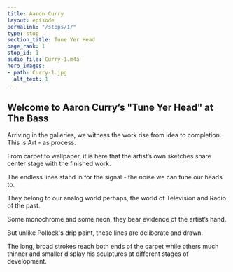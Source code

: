 ```yaml
---
title: Aaron Curry
layout: episode
permalink: "/stops/1/"
type: stop
section_title: Tune Yer Head
page_rank: 1
stop_id: 1
audio_file: Curry-1.m4a
hero_images:
- path: Curry-1.jpg
  alt_text: 1
---
```


## Welcome to Aaron Curry’s "Tune Yer Head" at The Bass

Arriving in the galleries, we witness the work rise from idea to completion.
This is Art - as process.

From carpet to wallpaper, it is here that the artist’s own sketches share center stage
with the finished work.

The endless lines stand in for the signal - the noise we can tune our heads to.

They belong to our analog world perhaps, the world of Television and Radio of the past.

Some monochrome and some neon, they bear evidence of the artist’s hand.

But unlike Pollock's drip paint, these lines are deliberate and drawn.

The long, broad strokes reach both ends of the carpet while others much thinner and
smaller display his sculptures at different stages of development.